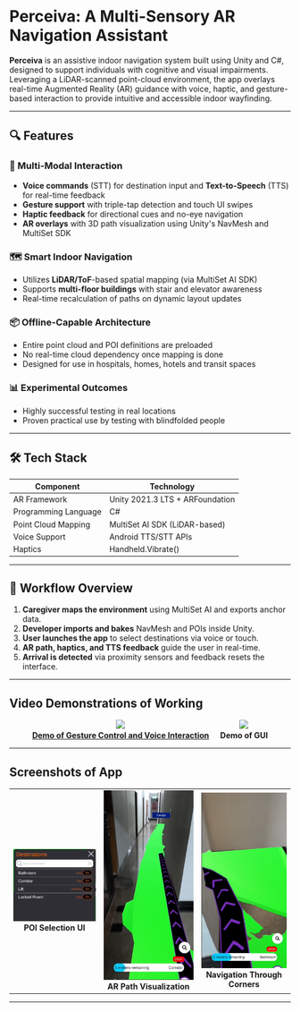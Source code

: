 # Perceiva: A Multi-Sensory AR Navigation Assistant

**Perceiva** is an assistive indoor navigation system built using Unity and C#, designed to support individuals with cognitive and visual impairments. Leveraging a LiDAR-scanned point-cloud environment, the app overlays real-time Augmented Reality (AR) guidance with voice, haptic, and gesture-based interaction to provide intuitive and accessible indoor wayfinding.

---

## 🔍 Features

### 🧠 Multi-Modal Interaction
- **Voice commands** (STT) for destination input and **Text-to-Speech** (TTS) for real-time feedback
- **Gesture support** with triple-tap detection and touch UI swipes
- **Haptic feedback** for directional cues and no-eye navigation
- **AR overlays** with 3D path visualization using Unity's NavMesh and MultiSet SDK

### 🗺️ Smart Indoor Navigation
- Utilizes **LiDAR/ToF**-based spatial mapping (via MultiSet AI SDK)
- Supports **multi-floor buildings** with stair and elevator awareness
- Real-time recalculation of paths on dynamic layout updates

### 📦 Offline-Capable Architecture
- Entire point cloud and POI definitions are preloaded
- No real-time cloud dependency once mapping is done
- Designed for use in hospitals, homes, hotels and transit spaces

### 📊 Experimental Outcomes
- Highly successful testing in real locations
- Proven practical use by testing with blindfolded people

---

## 🛠️ Tech Stack

| Component            | Technology                     |
|---------------------|--------------------------------|
| AR Framework        | Unity 2021.3 LTS + ARFoundation|
| Programming Language| C#                             |
| Point Cloud Mapping | MultiSet AI SDK (LiDAR-based)  |
| Voice Support       | Android TTS/STT APIs           |
| Haptics             | Handheld.Vibrate()             |

---

## 🧭 Workflow Overview

1. **Caregiver maps the environment** using MultiSet AI and exports anchor data.
2. **Developer imports and bakes** NavMesh and POIs inside Unity.
3. **User launches the app** to select destinations via voice or touch.
4. **AR path, haptics, and TTS feedback** guide the user in real-time.
5. **Arrival is detected** via proximity sensors and feedback resets the interface.

---

## Video Demonstrations of Working

<div style="display: flex; justify-content: center; gap: 20px; flex-wrap: wrap; text-align: center;">
  <div>
    <a href="https://www.youtube.com/watch?v=sxZQ8fMkzYU" target="_blank">
      <img src="images/full_demo.png" width="300" />
      <br><b>Demo of Gesture Control and Voice Interaction</b>
    </a>
  </div>
  <div>
    <a href="https://www.youtube.com/watch?v=7W35Ls6DxNQ" target="_blank">
      <img src="images/gui_demo.png" width="300" />
    </a>
    <br><b>Demo of GUI</b>
  </div>
</div>


---

## Screenshots of App
<div align="center">
  <table>
    <tr>
      <td align="center" valign="center" title="POI Selection UI">
        <img src="images/search.png" width="250px"><br>
        <b>POI Selection UI</b>
      </td>
      <td align="center" valign="center">
        <img src="images/corridor.png" width="250px" title="AR Path Visualization"><br>
        <b>AR Path Visualization</b>
      </td>
      <td align="center" valign="center">
        <img src="images/corner.png" width="250px" title="Navigation Through Corners"><br>
        <b>Navigation Through Corners</b>
      </td>
    </tr>
  </table>
</div>

---
